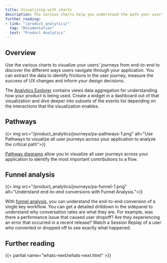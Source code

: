 ```yaml
---
title: Visualizing with charts
description: The various Charts help you understand the path your users follow as they discover your product, service, or brand.
further_reading:
- link: "/product_analytics/"
  tag: "Documentation"
  text: "Product Analytics"
---
```


## Overview

Use the various charts to visualize your users' journeys from end-to-end to discover the different ways users navigate through your application. You can extract the data to identify frictions in the user journey, measure the success of UX changes and inform your design decisions. 

The [Analytics Explorer][1] contains views data aggregation for understanding how your product is being used. Create a widget in a dashboard out of that visualization and dive deeper into subsets of the events list depending on the interactions that the visualization enables. 




## Pathways

{{< img src="/product_analytics/journeys/pa-pathways-1.png" alt="Use Pathways to visualize all user journeys across your application to analyze the critical path">}}

[Pathway diagrams][1] allow you to visualize all user journeys across your application to identify the most important contributions to a flow.

## Funnel analysis

{{< img src="/product_analytics/journeys/pa-funnel-1.png" alt="Understand end-to-end conversions with Funnel Analysis.">}}

With [funnel analysis][1], you can understand the end-to-end conversion of a single key workflow. You can get a detailed drilldown in the sidepanel to understand why conversation rates are what they are. For example, was there a performance issue that caused user dropoff? Are they experiencing an error that occurred in a recent release? Watch a Session Replay of a user who converted or dropped off to see exactly what happened.

## Further reading
{{< partial name="whats-next/whats-next.html" >}}

[1]: /product_analytics/charts/analytics_explorer/_index
[2]: /product_analytics/journeys/funnel_analysis
